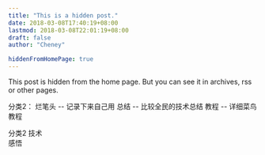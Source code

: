 ```yaml
---
title: "This is a hidden post."
date: 2018-03-08T17:40:19+08:00
lastmod: 2018-03-08T22:01:19+08:00
draft: false
author: "Cheney"

hiddenFromHomePage: true
---
```


This post is hidden from the home page.
But you can see it in archives, rss or other pages.

分类2：
烂笔头    --  记录下来自己用
总结     --  比较全民的技术总结
教程     --  详细菜鸟教程

分类2
技术  
感悟
